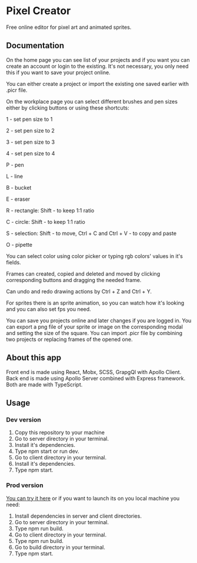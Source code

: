 # Pixel Creator
Free online editor for pixel art and animated sprites.

## Documentation
On the home page you can see list of your projects and if you want you can create an account or login to the existing. It's not necessary, you only need this if you want to save your project online.

You can either create a project or import the existing one saved earlier with .picr file.

On the workplace page you can select different brushes and pen sizes either by clicking buttons or using these shortcuts:

1 - set pen size to 1

2 - set pen size to 2

3 - set pen size to 3

4 - set pen size to 4

P - pen

L - line

B - bucket

E - eraser

R - rectangle: Shift - to keep 1:1 ratio

C - circle: Shift - to keep 1:1 ratio

S - selection: Shift - to move, Ctrl + C and Ctrl + V - to copy and paste

O - pipette

You can select color using color picker or typing rgb colors' values in it's fields.

Frames can created, copied and deleted and moved by clicking corresponding buttons and dragging the needed frame.

Can undo and redo drawing actions by Ctrl + Z and Ctrl + Y.

For sprites there is an sprite animation, so you can watch how it's looking and you can also set fps you need.

You can save you projects online and later changes if you are logged in.
You can export a png file of your sprite or image on the corresponding modal and setting the size of the square.
You can import .picr file by combining two projects or replacing frames of the opened one.

## About this app
Front end is made using React, Mobx, SCSS, GrapgQl with Apollo Client.
Back end is made using Apollo Server combined with Express framework.
Both are made with TypeScript.

## Usage

### Dev version
1. Copy this repository to your machine
2. Go to server directory in your terminal.
3. Install it's dependencies.
4. Type npm start or run dev.
5. Go to client directory in your terminal.
6. Install it's dependencies.
7. Type npm start.

### Prod version
[You can try it here](https://pixel-creator.herokuapp.com/) or if you want to launch its on you local machine you need: 
1. Install dependencies in server and client directories.
2. Go to server directory in your terminal.
3. Type npm run build.
4. Go to client directory in your terminal.
5. Type npm run build.
6. Go to build directory in your terminal. 
7. Type npm start.

